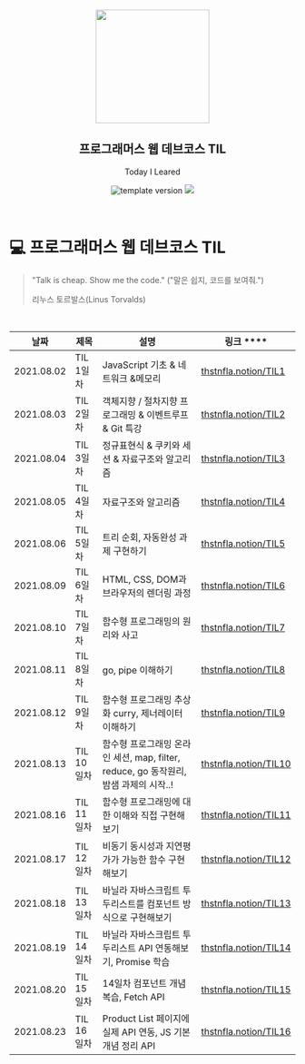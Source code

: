 <br/>
<p align="middle" >
  <img width="200px;" src="./src/images/prgms-logo.png"/>
</p>
<h2 align="middle">프로그래머스 웹 데브코스 TIL</h2>
<p align="middle">Today I Leared</p>
<p align="middle">
  <img src="https://img.shields.io/badge/version-1.0.0-blue?style=flat-square" alt="template version"/>
  <img src="https://img.shields.io/badge/language-md-md.svg?style=flat-square"/>
</p>

<p align="middle">
  <!-- <a href="#">☕ 블로그 링크</a> -->
</p>

<br/>

# 💻 프로그래머스 웹 데브코스 TIL

> "Talk is cheap. Show me the code."
> ("말은 쉽지, 코드를 보여줘.")
>
> 리누스 토르발스(Linus Torvalds)

<br/>

| 날짜       | 제목       | 설명                                                                                 | 링크 \*\*\*\*                                                                                   |
| ---------- | ---------- | ------------------------------------------------------------------------------------ | ----------------------------------------------------------------------------------------------- |
| 2021.08.02 | TIL 1일차  | JavaScript 기초 & 네트워크 &메모리                                                   | [thstnfla.notion/TIL1](https://www.notion.so/thstnfla/1-TIL-0a72599f31104859b795798f179415c6)   |
| 2021.08.03 | TIL 2일차  | 객체지향 / 절차지향 프로그래밍 & 이벤트루프 & Git 특강                               | [thstnfla.notion/TIL2](https://www.notion.so/thstnfla/2-TIL-9c6067bc85fb42d68ae7fef9cd069274)   |
| 2021.08.04 | TIL 3일차  | 정규표현식 & 쿠키와 세션 & 자료구조와 알고리즘                                       | [thstnfla.notion/TIL3](https://www.notion.so/thstnfla/3-TIL-4a2315802b5f4b8a9f4ed39b9091d8b8)   |
| 2021.08.05 | TIL 4일차  | 자료구조와 알고리즘                                                                  | [thstnfla.notion/TIL4](https://www.notion.so/thstnfla/4-TIL-371ae7d7c3d646efaa6031ed65d6a997)   |
| 2021.08.06 | TIL 5일차  | 트리 순회, 자동완성 과제 구현하기                                                    | [thstnfla.notion/TIL5](https://www.notion.so/thstnfla/5-TIL-e7da2962b36443fdaf66ec4d720f9f90)   |
| 2021.08.09 | TIL 6일차  | HTML, CSS, DOM과 브라우저의 렌더링 과정                                              | [thstnfla.notion/TIL6](https://www.notion.so/thstnfla/6-TIL-349e3bdb69c446899e18ec333274d4d6)   |
| 2021.08.10 | TIL 7일차  | 함수형 프로그래밍의 원리와 사고                                                      | [thstnfla.notion/TIL7](https://www.notion.so/thstnfla/7-TIL-60ed6f2b64c747a1a082c9816b2cf75a)   |
| 2021.08.11 | TIL 8일차  | go, pipe 이해하기                                                                    | [thstnfla.notion/TIL8](https://www.notion.so/thstnfla/8-TIL-2014d80414684d8c88af95aa044f2f49)   |
| 2021.08.12 | TIL 9일차  | 함수형 프로그래밍 추상화 curry, 제너레이터 이해하기                                  | [thstnfla.notion/TIL9](https://www.notion.so/thstnfla/9-TIL-917384ccd9f74ff99a64c07e4d38595e)   |
| 2021.08.13 | TIL 10일차 | 함수형 프로그래밍 온라인 세션, map, filter, reduce, go 동작원리, 밤샘 과제의 시작..! | [thstnfla.notion/TIL10](https://www.notion.so/thstnfla/10-TIL-2c629de4b8a34940baa71f65227b02d5) |
| 2021.08.16 | TIL 11일차 | 함수형 프로그래밍에 대한 이해와 직접 구현해보기                                      | [thstnfla.notion/TIL11](https://www.notion.so/thstnfla/11-TIL-fd6b9d2a4dad4de1b0f8a82364d52f43) |
| 2021.08.17 | TIL 12일차 | 비동기 동시성과 지연평가가 가능한 함수 구현해보기                                    | [thstnfla.notion/TIL12](https://www.notion.so/thstnfla/12-TIL-ce324649ae424a26b5143e975e201c97) |
| 2021.08.18 | TIL 13일차 | 바닐라 자바스크립트 투두리스트를 컴포넌트 방식으로 구현해보기                        | [thstnfla.notion/TIL13](https://www.notion.so/thstnfla/13-TIL-6956dae4fe0a43c5bc61f632fca03a6d) |
| 2021.08.19 | TIL 14일차 | 바닐라 자바스크립트 투두리스트 API 연동해보기, Promise 학습                          | [thstnfla.notion/TIL14](https://www.notion.so/thstnfla/14-TIL-41fdf6ecd6db4ed092d087c6e89e332f) |
| 2021.08.20 | TIL 15일차 | 14일차 컴포넌트 개념 복습, Fetch API                                                 | [thstnfla.notion/TIL15](https://www.notion.so/thstnfla/15-TIL-94fe43846e6f4bc398b4aa9e62c0118d) |
| 2021.08.23 | TIL 16일차 | Product List 페이지에 실제 API 연동, JS 기본 개념 정리 API                           | [thstnfla.notion/TIL16](https://www.notion.so/thstnfla/16-TIL-d8d9f6894380426ba76cf00ba3ac4797) |
